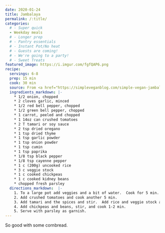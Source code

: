 ```yaml
---
date: 2020-01-24
title: Jambalaya
permalink: /:title/
categories:
  # - Super quick
  - Weekday meals
  # - Longer prep
  # - Pantry essentials
  # - Instant Pot/No heat
  # - Guests are coming!
  # - We're going to a party!
  # - Sweet Treats
featured_image: https://i.imgur.com/fgfQAP6.png
recipe:
  servings: 6-8
  prep: 15 min
  cook: 30 min
  source: From <a href="https://simpleveganblog.com/simple-vegan-jambalaya/">Simple Vegan Blog</a>
  ingredients_markdown: |-
    * 1/2 onion, chopped
    * 2 cloves garlic, minced
    * 1/2 red bell pepper, chopped
    * 1/2 green bell pepper, chopped
    * 1 carrot, peeled and chopped
    * 1 14oz can crushed tomatoes
    * 2 T tamari or soy sauce
    * 2 tsp dried oregano
    * 1 tsp dried thyme
    * 1 tsp garlic powder
    * 1 tsp onion powder
    * 1 tsp cumin
    * 1 tsp paprika
    * 1/8 tsp black pepper
    * 1/8 tsp cayenne pepper
    * 1 c (200g) uncooked rice
    * 3 c veggie stock
    * 1 c cooked chickpeas
    * 1 c cooked kidney beans
    * chopped fresh parsley
  directions_markdown:  |-
    1. To a large pot add veggies and a bit of water.  Cook for 5 min.
    2. Add crushed tomatoes and cook another 5 min.
    3. Add tamari and the spices and stir.  Add rice and veggie stock and bring to a boil.  Cook over med-high heat for 15 min or until the rice is cooked.
    4. Add chickpeas and beans, stir, and cook 1-2 min.
    5. Serve with parsley as garnish.
---
```

So good with some cornbread.